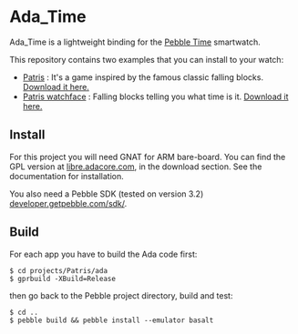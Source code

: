 # Ada_Time

Ada_Time is a lightweight binding for the [Pebble
Time](https://www.pebble.com/) smartwatch.


This repository contains two examples that you can install to your watch:
 - [Patris](http://apps.getpebble.com/en_US/application/559af16358bc81d930000067) : It's a game inspired by the famous classic falling blocks.
   [Download it here.](http://apps.getpebble.com/en_US/application/559af16358bc81d930000067)
 - [Patris watchface](http://apps.getpebble.com/en_US/application/561a73451a1d8994a700007e) : Falling blocks telling you what time is it. [Download it here.](http://apps.getpebble.com/en_US/application/561a73451a1d8994a700007e)

## Install

For this project you will need GNAT for ARM bare-board. You can find the GPL
version at [libre.adacore.com](http://libre.adacore.com), in the download
section. See the documentation for installation.

You also need a Pebble SDK (tested on version 3.2)
[developer.getpebble.com/sdk/](http://developer.getpebble.com/sdk/).

## Build

For each app you have to build the Ada code first:

```shell
$ cd projects/Patris/ada
$ gprbuild -XBuild=Release
```

then go back to the Pebble project directory, build and test:

```shell
$ cd ..
$ pebble build && pebble install --emulator basalt
```
